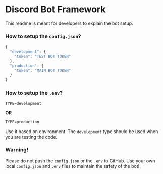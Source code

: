 # Discord Bot Framework
This readme is meant for developers to explain the bot setup.
### How to setup the `config.json`?
```js
{
  "development": {
    "token": "TEST BOT TOKEN"
  },
  "production": {
    "token": "MAIN BOT TOKEN"
  }
}
```
### How to setup the `.env`?
```.env
TYPE=development
```
**OR**
```.env
TYPE=production
```
Use it based on environment. The `development` type should be used when you are testing the code.
### Warning!
Please do not push the `config.json` or the `.env` to GitHub.
Use your own local `config.json` and `.env` files to maintain the safety of the bot!